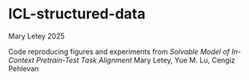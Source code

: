# ICL-structured-data

Mary Letey 2025

Code reproducing figures and experiments from 
_Solvable Model of In-Context Pretrain-Test Task Alignment_
Mary Letey, Yue M. Lu, Cengiz Pehlevan